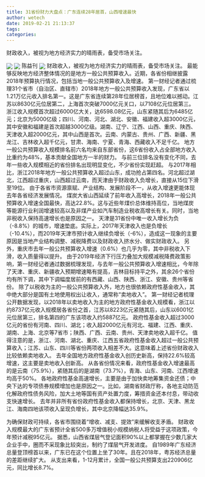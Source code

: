 ```yaml
---
title: 31省份财力大盘点：广东连续28年居首，山西增速最快
author: wetech
date: 2019-02-21 21:13:37
tags: 
categories: 
---
```

财政收入，被视为地方经济实力的晴雨表，备受市场关注。
<!-- more -->
<img align="center" border="0" src="https://imgcdn.yicai.com/uppics/images/2019/02/32d2f97821bdf932f4b8074dd24a93e6.jpg" />
<img align="center" border="0" src="https://imgcdn.yicai.com/uppics/images/2019/02/370b097f6dc765c3fb3d4dd813968182.jpg" />
陈益刊
<img align="center" border="0" src="https://imgcdn.yicai.com/uppics/images/2019/02/839898bc528f97cd300557ad64fb99f1.jpg" />
财政收入，被视为地方经济实力的晴雨表，备受市场关注。
最能够反映地方经济整体情况的是地方一般公共预算收入。近期，各省份相继披露2018年预算执行情况，包括当地一般公共预算收入及增速。
第一财经记者通过梳理31个省市（自治区、直辖市）2018年地方一般公共预算收入发现，广东省以1.21万亿元收入排名第一。这是广东省连续第28年位居榜首，且地位难以撼动。江苏以8630亿元位居第二，上海首次突破7000亿元关口，以7108亿元位居第三。
浙江收入规模首次超过6000亿大关，达6598.08亿元，山东紧随其后为6485亿元；北京为5000亿级；四川、河南、河北、湖北、安徽、福建收入超3000亿元，其中安徽和福建是首次超越3000亿级。湖南、辽宁、江西、山西、重庆、陕西、天津收入超2000亿元，其中山西是首次。云南、内蒙古、贵州、广西、新疆、黑龙江、吉林收入超千亿元，甘肃、海南、宁夏、青海、西藏收入不足千亿。
地方一般公共预算收入规模排名前六名均来自东部省份，这6省份收入占全部地方收入比重约为48%，基本贡献全国地方一半的财力。
与前三位排名没有变化不同，去年一些收入规模相近的省份排名出现明显变化，不少省份实现赶超。
与2017年相比，浙江2018年地方一般公共预算收入超过山东，成功抢占第四名。河北超过湖北，江西超过重庆，山西超过云南，而天津由于财政收入负增长，直接从15位下滑至19位。
由于各省市资源禀赋、产业结构、发展阶段不一，从收入增速更能体现去年各省经济发展情况。
煤炭大省山西延续了前年收入高增长，2018年一般公共预算收入增速全国最快，高达22.8%。这与近些年煤价总体维持高位，当地煤炭等能源行业利润增速较高以及非煤产业如汽车制造业税收高增长有关。同时，当地非税收入保持高速增长也是原因之一。
天津是31省份中唯一收入增长为负（-8.8%）的城市，增速垫底。实际上，2017年天津收入也是负增长（-10.4%），而2019年天津市预计收入继续负增长（-6%），造成这一现象的主要原因是当地产业结构调整、减税降费以及财政收入挤水分、做实财政收入。
另外，重庆市去年一般公共预算收入增速（0.6%）也几乎为零，其中非税收入下滑，收入质量得以提升。
由于2019年经济下行压力叠加大规模减税降费政策影响，第一财经记者通过数据梳理发现，与去年一般公共预算收入增速相比，今年除了天津、重庆、新疆收入预期增速略有提高，吉林目标持平之外，其余26个省份均有所下调，其中下调幅度居前的有西藏、山西、陕西、浙江、安徽、贵州等省份。
除了以税收为主的一般公共预算收入外，地方也很依赖政府性基金收入，其中绝大部分是国有土地使用权出让收入，通常称“卖地收入”。
第一财经记者梳理公开数据发现，以2018年以卖地收入为主的地方政府性基金收入规模看，浙江以约8737亿元收入规模居各省份之首，江苏以8223亿元紧随其后，山东以6001亿元位居第三，排名第四的广东该项收入约5887亿元。
政府性基金收入超过3000亿元的省份有河南、四川、湖北；收入超2000亿元有河北、福建、江西、重庆、湖南、上海、北京等7省市；陕西、广西、云南、贵州、天津卖地收入超千亿。
值得注意的是，浙江、河南、湖北、重庆、江西五省政府性基金收入超过一般公共预算收入；江苏、山东、四川等省份两项收入相差不大。这意味着上述省份财政收入比较依赖卖地收入。
去年全国地方政府性基金收入创历史新高，保持22.6%较高增速，这主要是卖地收入创新高。
从各省份情况来看，政府性基金收入增速最高的是云南（75.9%），紧随其后的是湖南（73.7%），青海、山东、河南、江西增速均高于50%。
各地政府性基金高速增长，主要是由于加快卖地筹集资金还债；中央下达的专项债券规模增加也是原因之一。比如，湖南省财政厅称，各地主动防范化解政府性债务风险，加大土地等国有资产处置力度，筹措资金还本付息，带动收支快速增长。
去年并非所有省份政府性基金收入都保持增长，北京、天津、黑龙江、海南四地该项收入呈现负增长，其中北京降幅达35.9%。
 
 
为确保财政可持续，各省市围绕着“增收、减支、提效”来缓解收支矛盾。
财政收入规模最大的广东省预计全省500多万增值税小规模纳税人将受益于这项政策，今年预计减税95亿元。
据悉，山西省煤层气登记面积90%以上都掌握在少数几家大企业手中，圈而不采现象比较突出，制约了煤层气开发进度。
自1989年广东经济总量登顶榜首以来，广东已在这个位置上坐了30年。且在2018年，粤苏经济总量的差距继续扩大。
从支出来看，1-12月累计，全国一般公共预算支出220906亿元，同比增长8.7%。
